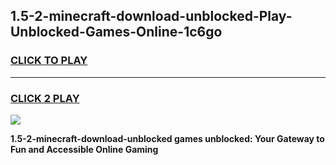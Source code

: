 
## 1.5-2-minecraft-download-unblocked-Play-Unblocked-Games-Online-1c6go
<h3>
<a href="https://premium76.site?title=1.5-2-minecraft-download-unblocked&ref=25A">CLICK TO PLAY</a></h3>
<hr>

<h3>
<a href="https://premium76.site?title=1.5-2-minecraft-download-unblocked&ref=25A">CLICK 2 PLAY</a>
  
</h3>

<a href="https://premium76.site?title=1.5-2-minecraft-download-unblocked&ref=25A"><img src="https://clearcache.store/games.png"></a>


**1.5-2-minecraft-download-unblocked games unblocked: Your Gateway to Fun and Accessible Online Gaming**
